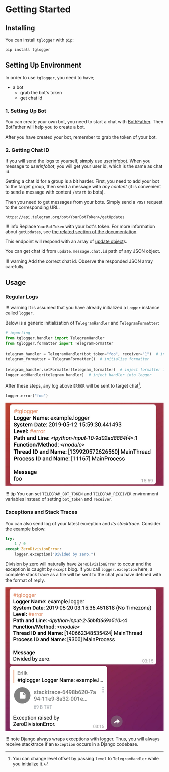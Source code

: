 # Getting Started

## Installing

You can install `tglogger` with `pip`:

    pip install tglogger

## Setting Up Environment

In order to use `tglogger`, you need to have;

 - a bot
   - grab the bot's token
   - get chat id

### 1. Setting Up Bot

You can create your own bot, you need to start a chat with
[BothFather][botfather_url]. Then BotFather will help you to create a bot.

[botfather_url]: https://t.me/BotFather

After you have created your bot, remember to grab the token of your bot.

### 2. Getting Chat ID

If you will send the logs to yourself, simply use
[userinfobot][userinfobot_url]. When you message to *userinfobot*, you will
get your user id, which is the same as chat id.

[userinfobot_url]: https://t.me/BotFather

Getting a chat id for a group is a bit harder. First, you need to add your bot
to the target group, then send a message with *any content* (it is convenient
to send a message with content `/start` to bots).

Then you need to get messages from your bots. Simply send a `POST` request to
the corresponding URL.

```
https://api.telegram.org/bot<YourBotToken>/getUpdates
```

!!! info
    Replace `YourBotToken` with your bot's token. For more information about
    `getUpdates`, see [the related section of the documentation][getUpdates_url].

This endpoint will respond with an array of [update object][update_object_url]s.

You can get chat id from `update.message.chat.id` path of any JSON object.

!!! warning
    Add the correct chat id. Observe the responded JSON array carefully.

[getUpdates_url]: https://core.telegram.org/bots/api#getupdates
[update_object_url]: https://core.telegram.org/bots/api#update

## Usage

### Regular Logs

!!! warning
    It is assumed that you have already initialized a `Logger` instance called
    `logger`.

Below is a generic initialization of `TelegramHandler` and `TelegramFormatter`:

```python
# importing
from tglogger.handler import TelegramHandler
from tglogger.formatter import TelegramFormatter

telegram_handler = TelegramHandler(bot_token="foo", receiver="1")  # initialize handler
telegram_formatter = TelegramFormatter()  # initialize formatter

telegram_handler.setFormatter(telegram_formatter)  # inject formatter into handler
logger.addHandler(telegram_handler)  # inject handler into logger
```

After these steps, any log above `ERROR` will be sent to target chat[^1].

```python
logger.error("foo")
```

![Regular Log Message](img/message_example.jpeg)

!!! tip
    You can set `TELEGRAM_BOT_TOKEN` and `TELEGRAM_RECEIVER` environment
    variables instead of setting `bot_token` and `receiver`.

[^1]:
    You can change level offset by passing `level` to `TelegramHandler`
    while you initialize it.

### Exceptions and Stack Traces

You can also send log of your latest exception and *its
stacktrace*. Consider the example below:

```python
try:
    1 / 0
except ZeroDivisionError:
    logger.exception("Divided by zero.")
```

Division by zero will naturally have `ZeroDivisionError` to
occur and the exception is caught by `except` blog. If you call
`logger.exception` here, a complete stack trace as a file will
be sent to the chat you have defined with the format of reply.

![Stacktrace Log Message](img/stacktrace_example.jpeg)

!!! note
    Django always wraps exceptions with logger. Thus, you will
    always receive stacktrace if an `Exception` occurs in a
    Django codebase.
